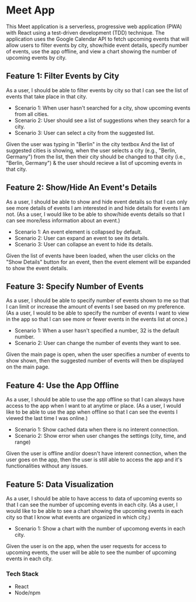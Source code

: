 # Meet App
This Meet application is a serverless, progressive web application (PWA) with React using a test-driven development (TDD) technique. The application uses the Google Calendar API to fetch upcoming events that will allow users to filter events by city, show/hide event details, specify number of events, use the app offline, and view a chart showing the number of upcoming events by city. 


## Feature 1: Filter Events by City
As a user, I should be able to filter events by city so that I can see the list of events that take place in that city. 

- Scenario 1: When user hasn't searched for a city, show upcoming events from all cities.
- Scenario 2: User should see a list of suggestions when they search for a city.
- Scenario 3: User can select a city from the suggested list.

Given the user was typing in "Berlin" in the city textbox And the list of suggested cities is showing, when the user selects a city (e.g., "Berlin, Germany") from the list, then their city should be changed to that city (i.e., "Berlin, Germany") & the user should recieve a list of upcoming events in that city. 


## Feature 2: Show/Hide An Event's Details
As a user, I should be able to show and hide event details so that I can only see more details of events I am interested in and hide details for events I am not.
(As a user, I would like to be able to show/hide events details so that I can see more/less information about an event.)

- Scenario 1: An event element is collapsed by default.
- Scenario 2: User can expand an event to see its details.
- Scenario 3: User can collapse an event to hide its details.

Given the list of events have been loaded, when the user clicks on the "Show Details" button for an event, then the event element will be expanded to show the event details. 


## Feature 3: Specify Number of Events
As a user, I should be able to specify number of events shown to me so that I can limit or increase the amount of events I see based on my preference. 
(As a user, I would to be able to specify the number of events I want to view in the app so that I can see more or fewer events in the events list at once.)

- Scenario 1: When a user hasn't specified a number, 32 is the default number.
- Scenario 2: User can change the number of events they want to see.

Given the main page is open, when the user specifies a number of events to show shown, then the suggested number of events will then be displayed on the main page. 


## Feature 4: Use the App Offline
As a user, I should be able to use the app offline so that I can always have access to the app when I want to at anytime or place.
(As a user, I would like to be able to use the app when offline so that I can see the events I viewed the last time I was online.) 
- Scenario 1: Show cached data when there is no interent connection.
- Scenario 2: Show error when user changes the settings (city, time, and range)

Given the user is offline and/or doesn't have interent connection, when the user goes on the app, then the user is still able to access the app and it's functionalities without any issues. 


## Feature 5: Data Visualization
As a user, I should be able to have access to data of upcoming events so that I can see the number of upcoming events in each city.
(As a user, I would like to be able to see a chart showing the upcoming events in each city so that I know what events are organized in which city.)

- Scenario 1: Show a chart with the number of upcomong events in each city.

Given the user is on the app, when the user requests for access to upcoming events, the user will be able to see the number of upcoming events in each city. 

### Tech Stack
- React
- Node/npm
